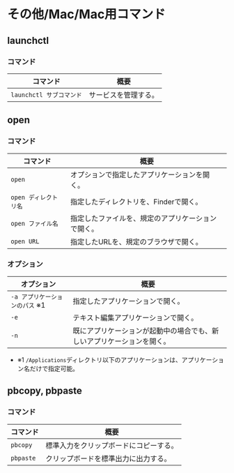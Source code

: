 # その他/Mac/Mac用コマンド

## launchctl

### コマンド

| コマンド                 | 概要                 |
| ------------------------ | -------------------- |
| `launchctl サブコマンド` | サービスを管理する。 |

## open

### コマンド

| コマンド              | 概要                                               |
| --------------------- | -------------------------------------------------- |
| `open`                | オプションで指定したアプリケーションを開く。       |
| `open ディレクトリ名` | 指定したディレクトリを、Finderで開く。             |
| `open ファイル名`     | 指定したファイルを、規定のアプリケーションで開く。 |
| `open URL`            | 指定したURLを、規定のブラウザで開く。              |

### オプション

| オプション                     | 概要                                                         |
| ------------------------------ | ------------------------------------------------------------ |
| `-a アプリケーションのパス` ※1 | 指定したアプリケーションで開く。                             |
| `-e`                           | テキスト編集アプリケーションで開く。                         |
| `-n`                           | 既にアプリケーションが起動中の場合でも、新しいアプリケーションを開く。 |

- ※1 `/Applications`ディレクトリ以下のアプリケーションは、アプリケーション名だけで指定可能。

## pbcopy, pbpaste

### コマンド

| コマンド  | 概要                                   |
| --------- | -------------------------------------- |
| `pbcopy`  | 標準入力をクリップボードにコピーする。 |
| `pbpaste` | クリップボードを標準出力に出力する。   |
